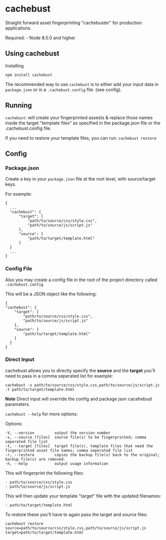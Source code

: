 # cachebust

Straight forward asset fingerprinting "cachebuster" for production applications.

Required:
    - Node 8.5.0 and higher


## Using cachebust

Installing

`npm install cachebust`

The recommended way to use `cachebust` is to either add your
input data in `package.json` or in a `.cachebust.config` file. (see config).

## Running

`cachebust`: will create your fingerprinted assests & replace those names inside the
target "template files" as specified in the package.json file or the .cachebust.config file.

If you need to restore your template files, you can run: `cachebust restore`

## Config

### Package.json

Create a key in your `package.json` file at the root level, with source/target keys.

For example:

    {
      ...
      "cachebust": {
          "target": [
              "path/to/source/css/style.css",
              "path/to/source/js/script.js"
          ],
          "source": [
              "path/to/target/template.html"
          ]
      }
      ...
    }

### Config File

Also you may create a config file in the root of the project directory called `.cachebust.config`

This will be a JSON object like the following:

    {
    "cachebust": {
        "target": [
            "path/to/source/css/style.css",
            "path/to/source/js/script.js"
        ],
        "source": [
            "path/to/target/template.html"
        ]
      }
    }

### Direct Input

cachebust allows you to directly specify the **source** and the **target**
you'll need to pass in a comma seperated list for example:

`cachebust -s path/to/source/css/style.css,path/to/source/js/script.js -t path/to/target/template.html`

**Note** Direct input will override the config and package json cacehebust paramaters.

`cachebust --help` for more options:

Options:

    -V, --version         output the version number
    -s, --source [files]  source file(s) to be fingerprinted; comma seperated file list
    -t, --target [files]  target file(s), template files that need the fingerprinted asset file names; comma seperated file list
    -r, --restore         copies the backup file(s) back to the original; backup file(s) are removed.
    -h, --help            output usage information

This will fingerprint the following files:

    - path/to/source/css/style.css
    - path/to/source/js/script.js

This will then update your template "target" file with the updated filenames:

    - path/to/target/template.html

To restore these you'll have to again pass the target and source files:

`cachebust restore source=path/to/source/css/style.css,path/to/source/js/script.js target=path/to/target/template.html`

